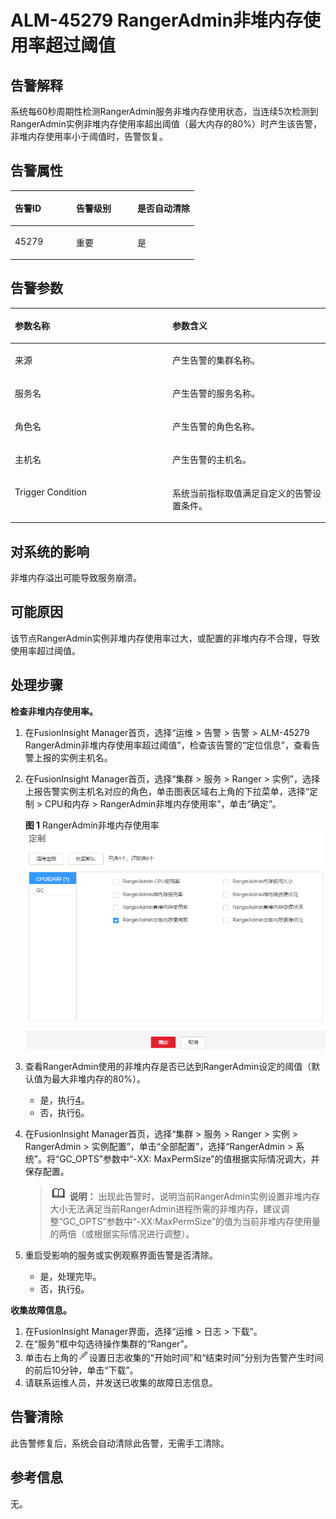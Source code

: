 # ALM-45279 RangerAdmin非堆内存使用率超过阈值<a name="ALM-45279"></a>

## 告警解释<a name="section26053439"></a>

系统每60秒周期性检测RangerAdmin服务非堆内存使用状态，当连续5次检测到RangerAdmin实例非堆内存使用率超出阈值（最大内存的80%）时产生该告警，非堆内存使用率小于阈值时，告警恢复。

## 告警属性<a name="section33154367"></a>

<a name="table53198919"></a>
<table><thead align="left"><tr id="row62016895"><th class="cellrowborder" valign="top" width="33.33333333333333%" id="mcps1.1.4.1.1"><p id="p57312624"><a name="p57312624"></a><a name="p57312624"></a>告警ID</p>
</th>
<th class="cellrowborder" valign="top" width="33.33333333333333%" id="mcps1.1.4.1.2"><p id="p11811006"><a name="p11811006"></a><a name="p11811006"></a>告警级别</p>
</th>
<th class="cellrowborder" valign="top" width="33.33333333333333%" id="mcps1.1.4.1.3"><p id="p17167440"><a name="p17167440"></a><a name="p17167440"></a>是否自动清除</p>
</th>
</tr>
</thead>
<tbody><tr id="row48385423"><td class="cellrowborder" valign="top" width="33.33333333333333%" headers="mcps1.1.4.1.1 "><p id="p26905186"><a name="p26905186"></a><a name="p26905186"></a>45279</p>
</td>
<td class="cellrowborder" valign="top" width="33.33333333333333%" headers="mcps1.1.4.1.2 "><p id="p31836466"><a name="p31836466"></a><a name="p31836466"></a>重要</p>
</td>
<td class="cellrowborder" valign="top" width="33.33333333333333%" headers="mcps1.1.4.1.3 "><p id="p28616934"><a name="p28616934"></a><a name="p28616934"></a>是</p>
</td>
</tr>
</tbody>
</table>

## 告警参数<a name="section29953848"></a>

<a name="table36270311"></a>
<table><thead align="left"><tr id="row13312348"><th class="cellrowborder" valign="top" width="50%" id="mcps1.1.3.1.1"><p id="p4558436"><a name="p4558436"></a><a name="p4558436"></a>参数名称</p>
</th>
<th class="cellrowborder" valign="top" width="50%" id="mcps1.1.3.1.2"><p id="p33689020"><a name="p33689020"></a><a name="p33689020"></a>参数含义</p>
</th>
</tr>
</thead>
<tbody><tr id="row1348133541510"><td class="cellrowborder" valign="top" width="50%" headers="mcps1.1.3.1.1 "><p id="p13858113752316"><a name="p13858113752316"></a><a name="p13858113752316"></a>来源</p>
</td>
<td class="cellrowborder" valign="top" width="50%" headers="mcps1.1.3.1.2 "><p id="p187931338134115"><a name="p187931338134115"></a><a name="p187931338134115"></a>产生告警的集群名称。</p>
</td>
</tr>
<tr id="row44456076"><td class="cellrowborder" valign="top" width="50%" headers="mcps1.1.3.1.1 "><p id="p39123317"><a name="p39123317"></a><a name="p39123317"></a>服务名</p>
</td>
<td class="cellrowborder" valign="top" width="50%" headers="mcps1.1.3.1.2 "><p id="p21195702"><a name="p21195702"></a><a name="p21195702"></a>产生告警的服务名称。</p>
</td>
</tr>
<tr id="row56543598"><td class="cellrowborder" valign="top" width="50%" headers="mcps1.1.3.1.1 "><p id="p37226997"><a name="p37226997"></a><a name="p37226997"></a>角色名</p>
</td>
<td class="cellrowborder" valign="top" width="50%" headers="mcps1.1.3.1.2 "><p id="p4748349"><a name="p4748349"></a><a name="p4748349"></a>产生告警的角色名称。</p>
</td>
</tr>
<tr id="row42735142"><td class="cellrowborder" valign="top" width="50%" headers="mcps1.1.3.1.1 "><p id="p66118565"><a name="p66118565"></a><a name="p66118565"></a>主机名</p>
</td>
<td class="cellrowborder" valign="top" width="50%" headers="mcps1.1.3.1.2 "><p id="p4433805"><a name="p4433805"></a><a name="p4433805"></a>产生告警的主机名。</p>
</td>
</tr>
<tr id="row17537883500"><td class="cellrowborder" valign="top" width="50%" headers="mcps1.1.3.1.1 "><p id="p15179191519371"><a name="p15179191519371"></a><a name="p15179191519371"></a>Trigger Condition</p>
</td>
<td class="cellrowborder" valign="top" width="50%" headers="mcps1.1.3.1.2 "><p id="p1517911153376"><a name="p1517911153376"></a><a name="p1517911153376"></a>系统当前指标取值满足自定义的告警设置条件。</p>
</td>
</tr>
</tbody>
</table>

## 对系统的影响<a name="section1149181"></a>

非堆内存溢出可能导致服务崩溃。

## 可能原因<a name="section10342629"></a>

该节点RangerAdmin实例非堆内存使用率过大，或配置的非堆内存不合理，导致使用率超过阈值。

## 处理步骤<a name="section1086918425186"></a>

**检查非堆内存使用率。**

1.  在FusionInsight Manager首页，选择“运维 \> 告警 \> 告警 \> ALM-45279 RangerAdmin非堆内存使用率超过阈值”，检查该告警的“定位信息”，查看告警上报的实例主机名。
2.  在FusionInsight Manager首页，选择“集群 \> 服务 \> Ranger \> 实例”，选择上报告警实例主机名对应的角色，单击图表区域右上角的下拉菜单，选择“定制 \> CPU和内存 \> RangerAdmin非堆内存使用率”，单击“确定”。

    **图 1**  RangerAdmin非堆内存使用率<a name="fig75061182220"></a>  
    ![](figures/RangerAdmin非堆内存使用率.png "RangerAdmin非堆内存使用率")

3.  查看RangerAdmin使用的非堆内存是否已达到RangerAdmin设定的阈值（默认值为最大非堆内存的80%）。
    -   是，执行[4](#li29985659161559)。
    -   否，执行[6](#d0e44186)。

4.  <a name="li29985659161559"></a>在FusionInsight Manager首页，选择“集群 \> 服务 \> Ranger \> 实例 \> RangerAdmin \> 实例配置”，单击“全部配置”，选择“RangerAdmin \> 系统”。将“GC\_OPTS”参数中“-XX: MaxPermSize”的值根据实际情况调大，并保存配置。

    >![](public_sys-resources/icon-note.gif) **说明：** 
    >出现此告警时，说明当前RangerAdmin实例设置非堆内存大小无法满足当前RangerAdmin进程所需的非堆内存，建议调整“GC\_OPTS”参数中“-XX:MaxPermSize”的值为当前非堆内存使用量的两倍（或根据实际情况进行调整）。

5.  重启受影响的服务或实例观察界面告警是否清除。
    -   是，处理完毕。
    -   否，执行[6](#d0e44186)。


**收集故障信息。**

1.  <a name="d0e44186"></a>在FusionInsight Manager界面，选择“运维 \> 日志 \> 下载”。
2.  在“服务”框中勾选待操作集群的“Ranger”。
3.  单击右上角的![](figures/zh-cn_image_0293245149.png)设置日志收集的“开始时间”和“结束时间”分别为告警产生时间的前后10分钟，单击“下载”。
4.  请联系运维人员，并发送已收集的故障日志信息。

## 告警清除<a name="section169311343318"></a>

此告警修复后，系统会自动清除此告警，无需手工清除。

## 参考信息<a name="section53362350"></a>

无。

